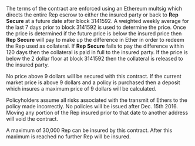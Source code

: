 The terms of the contract are enforced using an Ethereum multsig which directs the entire Rep escrow to either the insured party or back to **Rep Secure** at a future date after block 3141592. A weighted weekly average for the last 7 days prior to block 3141592 is used to determine the price. Once the price is determined if the future price is below the insured price then **Rep Secure** will pay to make up the difference in Ether in order to redeem the Rep used as collateral. If **Rep Secure** fails to pay the difference within 120 days then the collateral is paid in full to the insured party.  If the price is below the 2 dollar floor at block 3141592 then the collateral is released to the insured party.

No price above 9 dollars will be secured with this contract.  If the current market price is above 9 dollars and a policy is purchased then a deposit which insures a maximum price of 9 dollars will be calculated.

Policyholders assume all risks associated with the transmit of Ethers to the policy made incorrectly.  No policies will be issued after Dec. 15th 2016.  Moving any portion of the Rep insured prior to that date to another address will void the contract.

A maximum of 30,000 Rep can be insured by this contract.  After this maximum is reached no further Rep will be insured.
